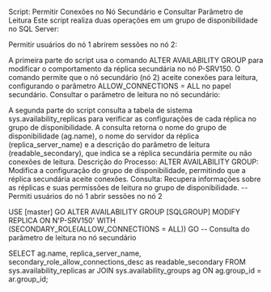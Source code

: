 Script: Permitir Conexões no Nó Secundário e Consultar Parâmetro de Leitura
Este script realiza duas operações em um grupo de disponibilidade no SQL Server:

Permitir usuários do nó 1 abrirem sessões no nó 2:

A primeira parte do script usa o comando ALTER AVAILABILITY GROUP para modificar o comportamento da réplica secundária no nó P-SRV150.
O comando permite que o nó secundário (nó 2) aceite conexões para leitura, configurando o parâmetro ALLOW_CONNECTIONS = ALL no papel secundário.
Consultar o parâmetro de leitura no nó secundário:

A segunda parte do script consulta a tabela de sistema sys.availability_replicas para verificar as configurações de cada réplica no grupo de disponibilidade.
A consulta retorna o nome do grupo de disponibilidade (ag.name), o nome do servidor da réplica (replica_server_name) e a descrição do parâmetro de leitura (readable_secondary), que indica se a réplica secundária permite ou não conexões de leitura.
Descrição do Processo:
ALTER AVAILABILITY GROUP: Modifica a configuração do grupo de disponibilidade, permitindo que a réplica secundária aceite conexões.
Consulta: Recupera informações sobre as réplicas e suas permissões de leitura no grupo de disponibilidade.
-- Permiti usuários do nó 1 abrir sessões no nó 2 

USE [master]
GO
ALTER AVAILABILITY GROUP [SQLGROUP]
MODIFY REPLICA ON N'P-SRV150' WITH (SECONDARY_ROLE(ALLOW_CONNECTIONS = ALL))
GO
-- Consulta do parâmetro de leitura no nó secundário

SELECT ag.name,
       replica_server_name,
       secondary_role_allow_connections_desc as readable_secondary
FROM sys.availability_replicas ar
    JOIN sys.availability_groups ag
        ON ag.group_id = ar.group_id;
